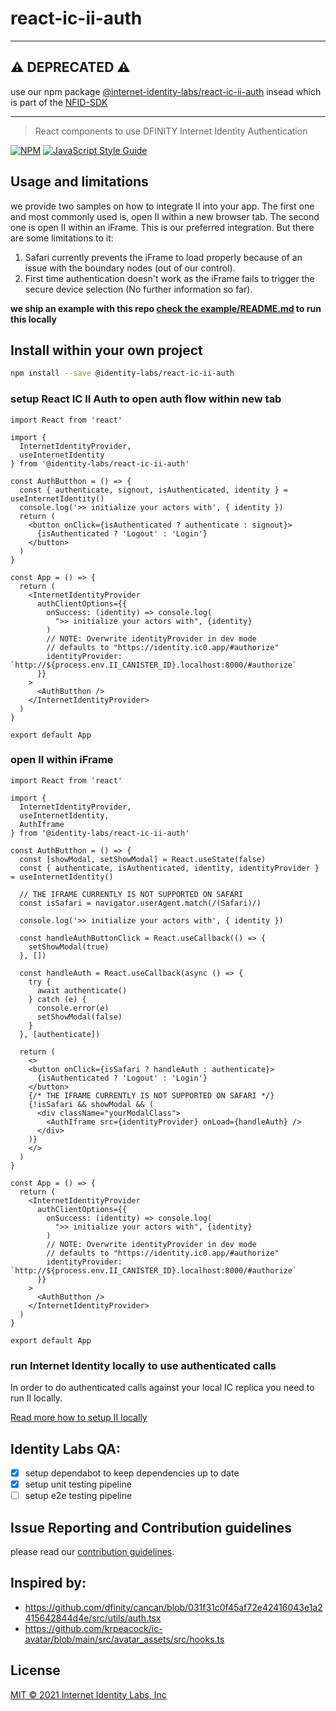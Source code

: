 # react-ic-ii-auth

---

## ⚠️ DEPRECATED ⚠️

use our npm package [@internet-identity-labs/react-ic-ii-auth](https://www.npmjs.com/package/@internet-identity-labs/react-ic-ii-auth) insead
which is part of the [NFID-SDK](https://github.com/internet-identity-labs/NFID-SDK)

---

> React components to use DFINITY Internet Identity Authentication

[![NPM](https://img.shields.io/npm/v/@identity-labs/react-ic-ii-auth.svg)](https://www.npmjs.com/package/@identity-labs/react-ic-ii-auth) [![JavaScript Style Guide](https://img.shields.io/badge/code_style-standard-brightgreen.svg)](https://standardjs.com)

## Usage and limitations

we provide two samples on how to integrate II into your app. The first one and most commonly used is, open II within a new browser tab. The second one is open II within an iFrame. This is our preferred integration. But there are some limitations to it:

1. Safari currently prevents the iFrame to load properly because of an issue with the boundary nodes (out of our control).
2. First time authentication doesn't work as the iFrame fails to trigger the secure device selection (No further information so far).

**we ship an example with this repo [check the example/README.md](./example/README.md) to run this locally**

## Install within your own project

```bash
npm install --save @identity-labs/react-ic-ii-auth
```

### setup React IC II Auth to open auth flow within new tab

```tsx
import React from 'react'

import {
  InternetIdentityProvider,
  useInternetIdentity
} from '@identity-labs/react-ic-ii-auth'

const AuthButthon = () => {
  const { authenticate, signout, isAuthenticated, identity } = useInternetIdentity()
  console.log('>> initialize your actors with', { identity })
  return (
    <button onClick={isAuthenticated ? authenticate : signout}>
      {isAuthenticated ? 'Logout' : 'Login'}
    </button>
  )
}

const App = () => {
  return (
    <InternetIdentityProvider
      authClientOptions={{
        onSuccess: (identity) => console.log(
          ">> initialize your actors with", {identity}
        )
        // NOTE: Overwrite identityProvider in dev mode
        // defaults to "https://identity.ic0.app/#authorize"
        identityProvider: `http://${process.env.II_CANISTER_ID}.localhost:8000/#authorize`
      }}
    >
      <AuthButthon />
    </InternetIdentityProvider>
  )
}

export default App
```

### open II within iFrame

```tsx
import React from 'react'

import {
  InternetIdentityProvider,
  useInternetIdentity,
  AuthIframe
} from '@identity-labs/react-ic-ii-auth'

const AuthButthon = () => {
  const [showModal, setShowModal] = React.useState(false)
  const { authenticate, isAuthenticated, identity, identityProvider } = useInternetIdentity()

  // THE IFRAME CURRENTLY IS NOT SUPPORTED ON SAFARI
  const isSafari = navigator.userAgent.match(/(Safari)/)

  console.log('>> initialize your actors with', { identity })

  const handleAuthButtonClick = React.useCallback(() => {
    setShowModal(true)
  }, [])

  const handleAuth = React.useCallback(async () => {
    try {
      await authenticate()
    } catch (e) {
      console.error(e)
      setShowModal(false)
    }
  }, [authenticate])

  return (
    <>
    <button onClick={isSafari ? handleAuth : authenticate}>
      {isAuthenticated ? 'Logout' : 'Login'}
    </button>
    {/* THE IFRAME CURRENTLY IS NOT SUPPORTED ON SAFARI */}
    {!isSafari && showModal && (
      <div className="yourModalClass">
        <AuthIframe src={identityProvider} onLoad={handleAuth} />
      </div>
    )}
    </>
  )
}

const App = () => {
  return (
    <InternetIdentityProvider
      authClientOptions={{
        onSuccess: (identity) => console.log(
          ">> initialize your actors with", {identity}
        )
        // NOTE: Overwrite identityProvider in dev mode
        // defaults to "https://identity.ic0.app/#authorize"
        identityProvider: `http://${process.env.II_CANISTER_ID}.localhost:8000/#authorize`
      }}
    >
      <AuthButthon />
    </InternetIdentityProvider>
  )
}

export default App
```

### run Internet Identity locally to use authenticated calls

In order to do authenticated calls against your local IC replica you need to run II locally.

[Read more how to setup II locally](./docs/setup-internet-identity.md)

## Identity Labs QA:

- [x] setup dependabot to keep dependencies up to date
- [x] setup unit testing pipeline
- [ ] setup e2e testing pipeline

## Issue Reporting and Contribution guidelines

please read our [contribution guidelines](./docs/CONTRIBUTING.md).

## Inspired by:

- https://github.com/dfinity/cancan/blob/031f31c0f45af72e42416043e1a2415642844d4e/src/utils/auth.tsx
- https://github.com/krpeacock/ic-avatar/blob/main/src/avatar_assets/src/hooks.ts

## License

[MIT © 2021 Internet Identity Labs, Inc](./LICENSE)
